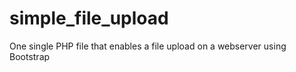 # simple_file_upload
One single PHP file that enables a file upload on a webserver using Bootstrap 
